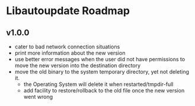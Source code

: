 # Libautoupdate Roadmap

## v1.0.0

- cater to bad network connection situations
- print more information about the new version
- use better error messages when the user did not have permissions to move the new version into the destination directory
- move the old binary to the system temporary directory, yet not deleting it.
  - the Operating System will delete it when restarted/tmpdir-full
  - add facility to restore/rollback to the old file once the new version went wrong
